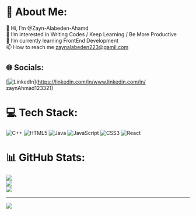 # 💫 About Me:
👋 Hi, I’m @Zayn-Alabeden-Ahamd<br>👀 I’m interested in Writing Codes / Keep Learning / Be More Productive<br>🌱 I’m currently learning FrontEnd Development<br>📫 How to reach me zaynalabeden223@gamil.com


## 🌐 Socials:
[![LinkedIn](https://img.shields.io/badge/LinkedIn-%230077B5.svg?logo=linkedin&logoColor=white)](https://linkedin.com/in/www.linkedin.com/in/ zaynAhmad123321) 

# 💻 Tech Stack:
![C++](https://img.shields.io/badge/c++-%2300599C.svg?style=for-the-badge&logo=c%2B%2B&logoColor=white) ![HTML5](https://img.shields.io/badge/html5-%23E34F26.svg?style=for-the-badge&logo=html5&logoColor=white) ![Java](https://img.shields.io/badge/java-%23ED8B00.svg?style=for-the-badge&logo=openjdk&logoColor=white) ![JavaScript](https://img.shields.io/badge/javascript-%23323330.svg?style=for-the-badge&logo=javascript&logoColor=%23F7DF1E) ![CSS3](https://img.shields.io/badge/css3-%231572B6.svg?style=for-the-badge&logo=css3&logoColor=white) ![React](https://img.shields.io/badge/react-%2320232a.svg?style=for-the-badge&logo=react&logoColor=%2361DAFB)
# 📊 GitHub Stats:
![](https://github-readme-stats.vercel.app/api?username=Zayn-Alabeden-Ahamd&theme=holi&hide_border=false&include_all_commits=false&count_private=false)<br/>
![](https://github-readme-streak-stats.herokuapp.com/?user=Zayn-Alabeden-Ahamd&theme=holi&hide_border=false)<br/>
![](https://github-readme-stats.vercel.app/api/top-langs/?username=Zayn-Alabeden-Ahamd&theme=holi&hide_border=false&include_all_commits=false&count_private=false&layout=compact)

---
[![](https://visitcount.itsvg.in/api?id=Zayn-Alabeden-Ahamd&icon=0&color=0)](https://visitcount.itsvg.in)

<!-- Proudly created with GPRM ( https://gprm.itsvg.in ) -->
